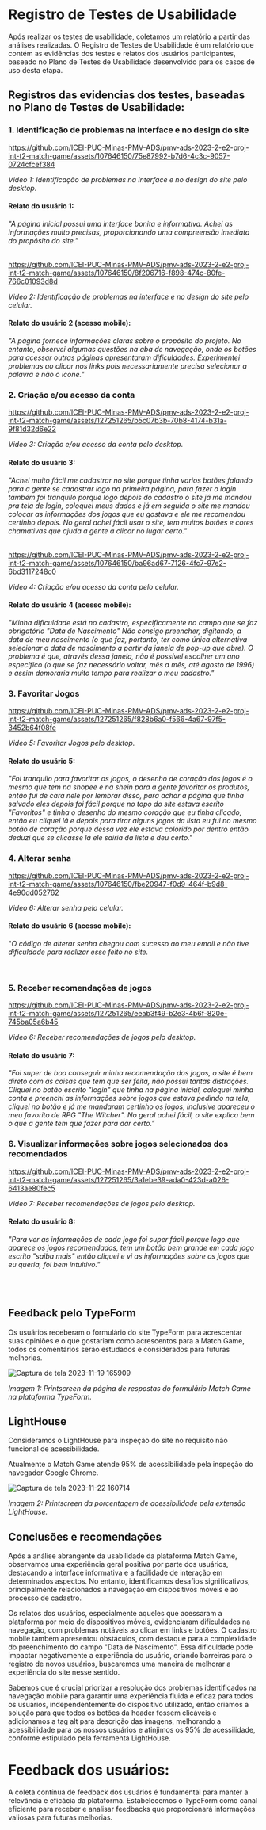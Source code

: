 # Registro de Testes de Usabilidade

Após realizar os testes de usabilidade, coletamos um relatório a partir das análises realizadas. O Registro de Testes de Usabilidade é um relatório que contém as evidências dos testes e relatos dos usuários participantes, baseado no Plano de Testes de Usabilidade desenvolvido para os casos de uso desta etapa.

## Registros das evidencias dos testes, baseadas no Plano de Testes de Usabilidade:

### 1. Identificação de problemas na interface e no design do site


https://github.com/ICEI-PUC-Minas-PMV-ADS/pmv-ads-2023-2-e2-proj-int-t2-match-game/assets/107646150/75e87992-b7d6-4c3c-9057-0724cfcef384

_Video 1: Identificação de problemas na interface e no design do site pelo desktop._

#### Relato do usuário 1: 
_"A página inicial possui uma interface bonita e informativa. Achei as informações muito precisas, proporcionando uma compreensão imediata do propósito do site."_
<br><br>


https://github.com/ICEI-PUC-Minas-PMV-ADS/pmv-ads-2023-2-e2-proj-int-t2-match-game/assets/107646150/8f206716-f898-474c-80fe-766c01093d8d

_Video 2: Identificação de problemas na interface e no design do site pelo celular._

#### Relato do usuário 2 (acesso mobile): 
_"A página fornece informações claras sobre o propósito do projeto. No entanto, observei algumas questões na aba de navegação, onde os botões para acessar outras páginas apresentaram dificuldades. Experimentei problemas ao clicar nos links pois necessariamente precisa selecionar a palavra e não o icone."_
<br>

### 2. Criação e/ou acesso da conta

https://github.com/ICEI-PUC-Minas-PMV-ADS/pmv-ads-2023-2-e2-proj-int-t2-match-game/assets/127251265/b5c07b3b-70b8-4174-b31a-9f81d32d6e22

_Video 3: Criação e/ou acesso da conta pelo desktop._

#### Relato do usuário 3: 
_"Achei muito fácil me cadastrar no site porque tinha varios botões falando para a gente se cadastrar logo na primeira página, para fazer o login também foi tranquilo porque logo depois do cadastro o site já me mandou pra tela de login, coloquei meus dados e já em seguida o site me mandou colocar as informações dos jogos que eu gostava e ele me recomendou certinho depois. No geral achei fácil usar o site, tem muitos botões e cores chamativas que ajuda a gente a clicar no lugar certo."_
<br><br>

https://github.com/ICEI-PUC-Minas-PMV-ADS/pmv-ads-2023-2-e2-proj-int-t2-match-game/assets/107646150/ba96ad67-7126-4fc7-97e2-6bd3117248c0

_Video 4: Criação e/ou acesso da conta pelo celular._

#### Relato do usuário 4 (acesso mobile): 
_"Minha dificuldade está no cadastro, especificamente no campo que se faz obrigatório "Data de Nascimento"
Não consigo preencher, digitando, a data de meu nascimento (o que faz, portanto, ter como única alternativa selecionar a data de nascimento a partir da janela de pop-up que abre). O problema é que, através dessa janela, não é possível escolher um ano específico (o que se faz necessário voltar, mês a mês, até agosto de 1996) e assim demoraria muito tempo para realizar o meu cadastro."_
<br>

### 3. Favoritar Jogos

https://github.com/ICEI-PUC-Minas-PMV-ADS/pmv-ads-2023-2-e2-proj-int-t2-match-game/assets/127251265/f828b6a0-f566-4a67-97f5-3452b64f08fe

_Video 5: Favoritar Jogos pelo desktop._
  
#### Relato do usuário 5:
_"Foi tranquilo para favoritar os jogos, o desenho de coração dos jogos é o mesmo que tem na shopee e na shein para a gente favoritar os produtos, então fui de cara nele por lembrar disso, para achar a página que tinha salvado eles depois foi fácil porque no topo do site estava escrito "Favoritos" e tinha o desenho do mesmo coração que eu tinha clicado, então eu cliquei lá e depois para tirar alguns jogos da lista eu fui no mesmo botão de coração porque dessa vez ele estava colorido por dentro então deduzi que se clicasse lá ele sairia da lista e deu certo."_


### 4. Alterar senha

https://github.com/ICEI-PUC-Minas-PMV-ADS/pmv-ads-2023-2-e2-proj-int-t2-match-game/assets/107646150/fbe20947-f0d9-464f-b9d8-4e90dd052762

_Video 6:  Alterar senha pelo celular._

#### Relato do usuário 6 (acesso mobile):
"_O código de alterar senha chegou com sucesso ao meu email e não tive dificuldade para realizar esse feito no site._

<br>

### 5. Receber recomendações de jogos

https://github.com/ICEI-PUC-Minas-PMV-ADS/pmv-ads-2023-2-e2-proj-int-t2-match-game/assets/127251265/eeab3f49-b2e3-4b6f-820e-745ba05a6b45

_Video 6:  Receber recomendações de jogos pelo desktop._

#### Relato do usuário 7:
_"Foi super de boa conseguir minha recomendação dos jogos, o site é bem direto com as coisas que tem que ser feita, não possui tantas distrações. Cliquei no botão escrito "login" que tinha na página inicial, coloquei minha conta e preenchi as informações sobre jogos que estava pedindo na tela, cliquei no botão e já me mandaram certinho os jogos, inclusive apareceu o meu favorito de RPG "The Witcher". No geral achei fácil, o site explica bem o que a gente tem que fazer para dar certo."_
<br>

### 6. Visualizar informações sobre jogos selecionados dos recomendados

https://github.com/ICEI-PUC-Minas-PMV-ADS/pmv-ads-2023-2-e2-proj-int-t2-match-game/assets/127251265/3a1ebe39-ada0-423d-a026-6413ae80fec5

_Video 7:  Receber recomendações de jogos pelo desktop._

#### Relato do usuário 8:
_"Para ver as informações de cada jogo foi super fácil porque logo que aparece os jogos recomendados, tem um botão bem grande em cada jogo escrito "saiba mais" então cliquei e vi as informações sobre os jogos que eu queria, foi bem intuitivo."_

<br> 
<br>

## Feedback pelo TypeForm

Os usuários receberam o formulário do site TypeForm para acrescentar suas opiniões e o que gostariam como acrescentos para a Match Game, todos os comentários serão estudados e considerados para futuras melhorias.

![Captura de tela 2023-11-19 165909](https://github.com/ICEI-PUC-Minas-PMV-ADS/pmv-ads-2023-2-e2-proj-int-t2-match-game/assets/107646150/990782d8-b57e-4695-985d-7c366c2563f3)


_Imagem 1: Printscreen da página de respostas do formulário Match Game na plataforma TypeForm._

## LightHouse

Consideramos o LightHouse para inspeção do site no requisito não funcional de acessibilidade. 

Atualmente o Match Game atende 95% de acessibilidade pela inspeção do navegador Google Chrome. 

![Captura de tela 2023-11-22 160714](https://github.com/ICEI-PUC-Minas-PMV-ADS/pmv-ads-2023-2-e2-proj-int-t2-match-game/assets/107646150/3a76ba3c-f761-4c2e-8ad0-1ef885b1045b)


_Imagem 2: Printscreen da porcentagem de acessibilidade pela extensão LightHouse._

## Conclusões e recomendações

Após a análise abrangente da usabilidade da plataforma Match Game, observamos uma experiência geral positiva por parte dos usuários, destacando a interface informativa e a facilidade de interação em determinados aspectos. No entanto, identificamos desafios significativos, principalmente relacionados à navegação em dispositivos móveis e ao processo de cadastro.

Os relatos dos usuários, especialmente aqueles que acessaram a plataforma por meio de dispositivos móveis, evidenciaram dificuldades na navegação, com problemas notáveis ao clicar em links e botões. O cadastro mobile também apresentou obstáculos, com destaque para a complexidade do preenchimento do campo "Data de Nascimento". Essa dificuldade pode impactar negativamente a experiência do usuário, criando barreiras para o registro de novos usuários, buscaremos uma maneira de melhorar a experiência do site nesse sentido.

Sabemos que é crucial priorizar a resolução dos problemas identificados na navegação mobile para garantir uma experiência fluida e eficaz para todos os usuários, independentemente do dispositivo utilizado, então criamos a solução para que todos os botões da header fossem clicáveis e adicionamos a tag alt para descrição das imagens, melhorando a acessibilidade para os nossos usuários e atinjimos os 95% de acessilidade, conforme estipulado pela ferramenta LightHouse.

# Feedback dos usuários:

A coleta contínua de feedback dos usuários é fundamental para manter a relevância e eficácia da plataforma. Estabelecemos o TypeForm como canal eficiente para receber e analisar feedbacks que proporcionará informações valiosas para futuras melhorias.
